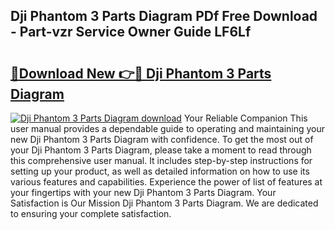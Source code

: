## Dji Phantom 3 Parts Diagram PDf Free Download - Part-vzr Service Owner Guide LF6Lf

# <h2><a href="http://dfp1rp.blite.top/?on=Dji+Phantom+3+Parts+Diagram">🔗Download New 👉🔴 Dji Phantom 3 Parts Diagram</a></h2>

[![Dji Phantom 3 Parts Diagram download](https://i.imgur.com/lujVjoI.png)](http://dfp1rp.blite.top/?on=Dji+Phantom+3+Parts+Diagram)
Your Reliable Companion This user manual provides a dependable guide to operating and maintaining your new Dji Phantom 3 Parts Diagram with confidence. To get the most out of your Dji Phantom 3 Parts Diagram, please take a moment to read through this comprehensive user manual. It includes step-by-step instructions for setting up your product, as well as detailed information on how to use its various features and capabilities. Experience the power of list of features at your fingertips with your new Dji Phantom 3 Parts Diagram. Your Satisfaction is Our Mission Dji Phantom 3 Parts Diagram. We are dedicated to ensuring your complete satisfaction.
